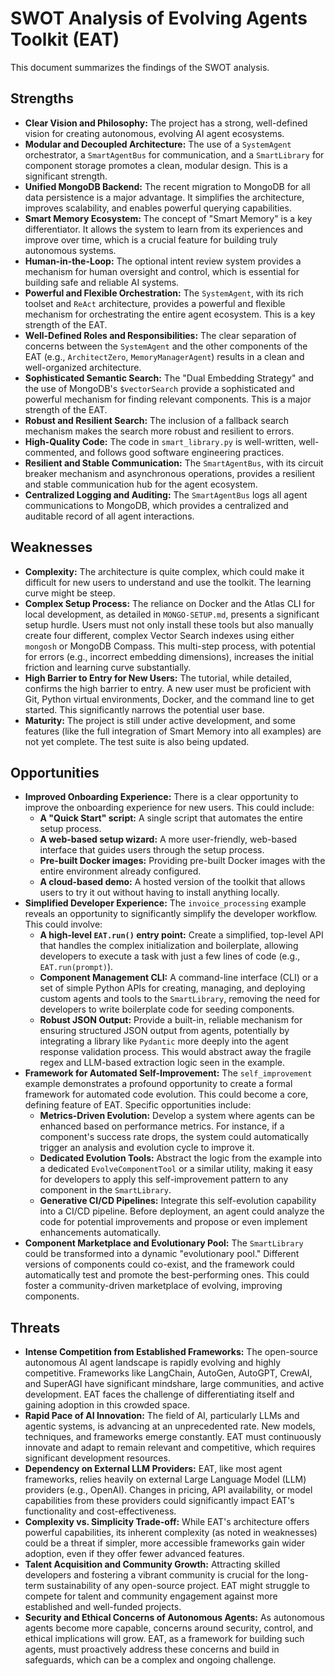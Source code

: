 # SWOT Analysis of Evolving Agents Toolkit (EAT)

This document summarizes the findings of the SWOT analysis.

## Strengths

*   **Clear Vision and Philosophy:** The project has a strong, well-defined vision for creating autonomous, evolving AI agent ecosystems.
*   **Modular and Decoupled Architecture:** The use of a `SystemAgent` orchestrator, a `SmartAgentBus` for communication, and a `SmartLibrary` for component storage promotes a clean, modular design. This is a significant strength.
*   **Unified MongoDB Backend:** The recent migration to MongoDB for all data persistence is a major advantage. It simplifies the architecture, improves scalability, and enables powerful querying capabilities.
*   **Smart Memory Ecosystem:** The concept of "Smart Memory" is a key differentiator. It allows the system to learn from its experiences and improve over time, which is a crucial feature for building truly autonomous systems.
*   **Human-in-the-Loop:** The optional intent review system provides a mechanism for human oversight and control, which is essential for building safe and reliable AI systems.
*   **Powerful and Flexible Orchestration:** The `SystemAgent`, with its rich toolset and `ReAct` architecture, provides a powerful and flexible mechanism for orchestrating the entire agent ecosystem. This is a key strength of the EAT.
*   **Well-Defined Roles and Responsibilities:** The clear separation of concerns between the `SystemAgent` and the other components of the EAT (e.g., `ArchitectZero`, `MemoryManagerAgent`) results in a clean and well-organized architecture.
*   **Sophisticated Semantic Search:** The "Dual Embedding Strategy" and the use of MongoDB's `$vectorSearch` provide a sophisticated and powerful mechanism for finding relevant components. This is a major strength of the EAT.
*   **Robust and Resilient Search:** The inclusion of a fallback search mechanism makes the search more robust and resilient to errors.
*   **High-Quality Code:** The code in `smart_library.py` is well-written, well-commented, and follows good software engineering practices.
*   **Resilient and Stable Communication:** The `SmartAgentBus`, with its circuit breaker mechanism and asynchronous operations, provides a resilient and stable communication hub for the agent ecosystem.
*   **Centralized Logging and Auditing:** The `SmartAgentBus` logs all agent communications to MongoDB, which provides a centralized and auditable record of all agent interactions.

## Weaknesses

*   **Complexity:** The architecture is quite complex, which could make it difficult for new users to understand and use the toolkit. The learning curve might be steep.
*   **Complex Setup Process:** The reliance on Docker and the Atlas CLI for local development, as detailed in `MONGO-SETUP.md`, presents a significant setup hurdle. Users must not only install these tools but also manually create four different, complex Vector Search indexes using either `mongosh` or MongoDB Compass. This multi-step process, with potential for errors (e.g., incorrect embedding dimensions), increases the initial friction and learning curve substantially.
*   **High Barrier to Entry for New Users:** The tutorial, while detailed, confirms the high barrier to entry. A new user must be proficient with Git, Python virtual environments, Docker, and the command line to get started. This significantly narrows the potential user base.
*   **Maturity:** The project is still under active development, and some features (like the full integration of Smart Memory into all examples) are not yet complete. The test suite is also being updated.

## Opportunities

*   **Improved Onboarding Experience:** There is a clear opportunity to improve the onboarding experience for new users. This could include:
    *   **A "Quick Start" script:** A single script that automates the entire setup process.
    *   **A web-based setup wizard:** A more user-friendly, web-based interface that guides users through the setup process.
    *   **Pre-built Docker images:** Providing pre-built Docker images with the entire environment already configured.
    *   **A cloud-based demo:** A hosted version of the toolkit that allows users to try it out without having to install anything locally.
*   **Simplified Developer Experience:** The `invoice_processing` example reveals an opportunity to significantly simplify the developer workflow. This could involve:
    *   **A high-level `EAT.run()` entry point:** Create a simplified, top-level API that handles the complex initialization and boilerplate, allowing developers to execute a task with just a few lines of code (e.g., `EAT.run(prompt)`).
    *   **Component Management CLI:** A command-line interface (CLI) or a set of simple Python APIs for creating, managing, and deploying custom agents and tools to the `SmartLibrary`, removing the need for developers to write boilerplate code for seeding components.
    *   **Robust JSON Output:** Provide a built-in, reliable mechanism for ensuring structured JSON output from agents, potentially by integrating a library like `Pydantic` more deeply into the agent response validation process. This would abstract away the fragile regex and LLM-based extraction logic seen in the example.
*   **Framework for Automated Self-Improvement:** The `self_improvement` example demonstrates a profound opportunity to create a formal framework for automated code evolution. This could become a core, defining feature of EAT. Specific opportunities include:
    *   **Metrics-Driven Evolution:** Develop a system where agents can be enhanced based on performance metrics. For instance, if a component's success rate drops, the system could automatically trigger an analysis and evolution cycle to improve it.
    *   **Dedicated Evolution Tools:** Abstract the logic from the example into a dedicated `EvolveComponentTool` or a similar utility, making it easy for developers to apply this self-improvement pattern to any component in the `SmartLibrary`.
    *   **Generative CI/CD Pipelines:** Integrate this self-evolution capability into a CI/CD pipeline. Before deployment, an agent could analyze the code for potential improvements and propose or even implement enhancements automatically.
*   **Component Marketplace and Evolutionary Pool:** The `SmartLibrary` could be transformed into a dynamic "evolutionary pool." Different versions of components could co-exist, and the framework could automatically test and promote the best-performing ones. This could foster a community-driven marketplace of evolving, improving components.

## Threats

*   **Intense Competition from Established Frameworks:** The open-source autonomous AI agent landscape is rapidly evolving and highly competitive. Frameworks like LangChain, AutoGen, AutoGPT, CrewAI, and SuperAGI have significant mindshare, large communities, and active development. EAT faces the challenge of differentiating itself and gaining adoption in this crowded space.
*   **Rapid Pace of AI Innovation:** The field of AI, particularly LLMs and agentic systems, is advancing at an unprecedented rate. New models, techniques, and frameworks emerge constantly. EAT must continuously innovate and adapt to remain relevant and competitive, which requires significant development resources.
*   **Dependency on External LLM Providers:** EAT, like most agent frameworks, relies heavily on external Large Language Model (LLM) providers (e.g., OpenAI). Changes in pricing, API availability, or model capabilities from these providers could significantly impact EAT's functionality and cost-effectiveness.
*   **Complexity vs. Simplicity Trade-off:** While EAT's architecture offers powerful capabilities, its inherent complexity (as noted in weaknesses) could be a threat if simpler, more accessible frameworks gain wider adoption, even if they offer fewer advanced features.
*   **Talent Acquisition and Community Growth:** Attracting skilled developers and fostering a vibrant community is crucial for the long-term sustainability of any open-source project. EAT might struggle to compete for talent and community engagement against more established and well-funded projects.
*   **Security and Ethical Concerns of Autonomous Agents:** As autonomous agents become more capable, concerns around security, control, and ethical implications will grow. EAT, as a framework for building such agents, must proactively address these concerns and build in safeguards, which can be a complex and ongoing challenge.

